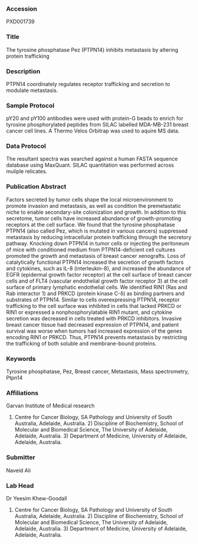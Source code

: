 ### Accession
PXD001739

### Title
The tyrosine phosphatase Pez (PTPN14) inhibits metastasis by altering protein trafficking

### Description
PTPN14 coordinately regulates receptor trafficking and secretion to modulate metastasis.

### Sample Protocol
pY20 and pY100 antibodies were used with protein-G beads to enrich for tyrosine phosphorylated peptides from SILAC labelled MDA-MB-231 breast cancer cell lines. A Thermo Velos Orbitrap was used to aquire MS data.

### Data Protocol
The resultant spectra was searched against a human FASTA sequence database using MaxQuant. SILAC quantitation was performed across muliple relicates.

### Publication Abstract
Factors secreted by tumor cells shape the local microenvironment to promote invasion and metastasis, as well as condition the premetastatic niche to enable secondary-site colonization and growth. In addition to this secretome, tumor cells have increased abundance of growth-promoting receptors at the cell surface. We found that the tyrosine phosphatase PTPN14 (also called Pez, which is mutated in various cancers) suppressed metastasis by reducing intracellular protein trafficking through the secretory pathway. Knocking down PTPN14 in tumor cells or injecting the peritoneum of mice with conditioned medium from PTPN14-deficient cell cultures promoted the growth and metastasis of breast cancer xenografts. Loss of catalytically functional PTPN14 increased the secretion of growth factors and cytokines, such as IL-8 (interleukin-8), and increased the abundance of EGFR (epidermal growth factor receptor) at the cell surface of breast cancer cells and of FLT4 (vascular endothelial growth factor receptor 3) at the cell surface of primary lymphatic endothelial cells. We identified RIN1 (Ras and Rab interactor 1) and PRKCD (protein kinase C-&#x3b4;) as binding partners and substrates of PTPN14. Similar to cells overexpressing PTPN14, receptor trafficking to the cell surface was inhibited in cells that lacked PRKCD or RIN1 or expressed a nonphosphorylatable RIN1 mutant, and cytokine secretion was decreased in cells treated with PRKCD inhibitors. Invasive breast cancer tissue had decreased expression of PTPN14, and patient survival was worse when tumors had increased expression of the genes encoding RIN1 or PRKCD. Thus, PTPN14 prevents metastasis by restricting the trafficking of both soluble and membrane-bound proteins.

### Keywords
Tyrosine phosphatase, Pez, Breast cancer, Metastasis, Mass spectrometry, Ptpn14

### Affiliations
Garvan Institute of Medical research
1) Centre for Cancer Biology, SA Pathology and University of South Australia, Adelaide, Australia.  2) Discipline of Biochemistry, School of Molecular and Biomedical Science, The University of Adelaide, Adelaide, Australia. 3) Department of Medicine, University of Adelaide, Adelaide, Australia.

### Submitter
Naveid Ali

### Lab Head
Dr Yeesim Khew-Goodall
1) Centre for Cancer Biology, SA Pathology and University of South Australia, Adelaide, Australia.  2) Discipline of Biochemistry, School of Molecular and Biomedical Science, The University of Adelaide, Adelaide, Australia. 3) Department of Medicine, University of Adelaide, Adelaide, Australia.


